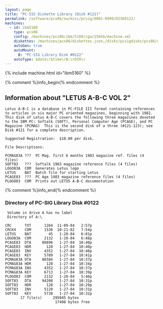 ```yaml
---
layout: page
title: "PC-SIG Diskette Library (Disk #122)"
permalink: /software/pcx86/sw/misc/pcsig/0001-0999/DISK0122/
machines:
  - id: ibm5160
    type: pcx86
    config: /machines/pcx86/ibm/5160/cga/256kb/machine.xml
    diskettes: /machines/pcx86/diskettes.json,/disks/pcsigdisks/pcx86/diskettes.json
    autoGen: true
    autoMount:
      B: "PC-SIG Library Disk #0122"
    autoType: $date\r$time\rB:\rDIR\r
---
```


{% include machine.html id="ibm5160" %}

{% comment %}info_begin{% endcomment %}

## Information about "LETUS A-B-C VOL 2"

    Letus A-B-C is a database in PC-FILE III format containing references
    to articles in six major PC oriented magazines, beginning with 1982.
    This disk of Letus A-B-C covers the following three magazines devoted
    to the IBM PC: Softalk (SOFT), Personal Computer Age (PCAGE), and PC
    Magazine (PCMAG)  This is the second disk of a three (#121-123); see
    Disk #121 for a complete description.
    
    Suggested Registration:  $10.00 per disk.
    
    File Descriptions:
    
    PCMAG83A ???  PC Mag. first 6 months 1983 magazine ref. files (4 files)
    SOFT83   ???  Softalk 1983 magazine reference files (4 files)
    LOGO83A  COM  Generates Letus logo
    LETUS    BAT  Batch file for starting Letus
    PCAGE83  ???  PC Age 1983 magazine reference files (4 files)
    PLOGO83  COM  Prints out LETUS A-B-C documentation
{% comment %}info_end{% endcomment %}


### Directory of PC-SIG Library Disk #0122

     Volume in drive A has no label
     Directory of A:\

    CRC      TXT      1264  11-09-84   2:57p
    CRCK4    COM      1536  10-21-82   7:54p
    LETUS    BAT        45   1-28-84   6:01p
    LOGO83A  COM      2132   1-28-84   6:48p
    PCAGE83  DTA     80896   1-27-84  10:40p
    PCAGE83  HDR       128   1-27-84  10:40p
    PCAGE83  INX      4352   1-27-84  10:40p
    PCAGE83  KEY      5789   1-27-84  10:41p
    PCMAG83A DTA     80384   1-27-84  10:37p
    PCMAG83A HDR       128   1-27-84  10:34p
    PCMAG83A INX      4352   1-27-84  10:37p
    PCMAG83A KEY      6713   1-27-84  10:39p
    PLOGO83  COM      2132   1-28-84   5:46p
    SOFT83   DTA     94208   1-27-84  10:31p
    SOFT83   HDR       128   1-27-84  10:29p
    SOFT83   INX      5120   1-27-84  10:31p
    SOFT83   KEY      5738   1-27-84  10:32p
           17 file(s)     295045 bytes
                           17408 bytes free
